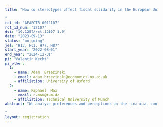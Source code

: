 ```yaml
---
title: "How do stereotypes affect fiscal solidarity in the European Union? A survey experiment 
"
rct_id: "AEARCTR-0012107"
rct_id_num: "12107"
doi: "10.1257/rct.12107-1.0"
date: "2023-09-13"
status: "on_going"
jel: "H13, H61, H77, H87"
start_year: "2022-08-01"
end_year: "2024-12-31"
pi: "Valentin Kecht"
pi_other:
  1:
    - name: Adam  Brzezinski
    - email: adam.brzezinski@economics.ox.ac.uk
    - affiliation: University of Oxford
  2:
    - name: Raphael  Max
    - email: r.max@tum.de
    - affiliation: Technical University of Munch
abstract: "We analyze preferences and perceptions on the financial contributions of individual EU member states to the budget of the Union, using a representative panel of German households. We ask subjects to estimate the annual gross contribution to the EU budget as a percentage of annual gross national income of the six most populous EU countries. In a next step, the subjects are randomly assigned to treatment groups which receive different information concerning the gross and net contribution of EU countries to the EU budget. Based on the information available to the respondents, they are asked whether they would raise or lower the annual contribution of Germany to the EU budget. In the final question, we confront the subjects in the panel with the question whether other EU countries generally contribute too little to the EU budget. 
"
layout: registration
---
```


